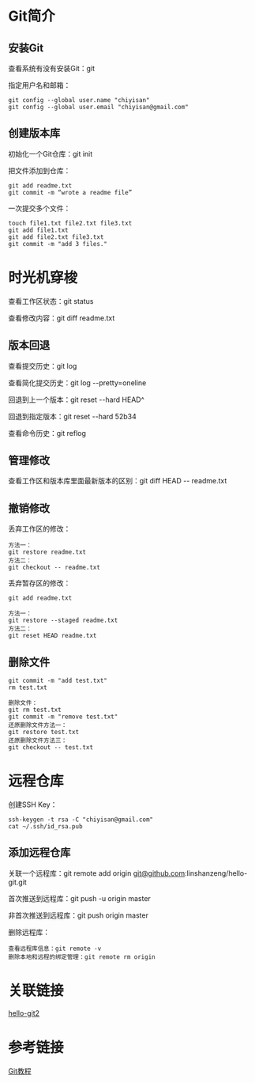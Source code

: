 # Git简介

## 安装Git

查看系统有没有安装Git：git

指定用户名和邮箱：

```text
git config --global user.name "chiyisan"
git config --global user.email "chiyisan@gmail.com"
```

## 创建版本库

初始化一个Git仓库：git init

把文件添加到仓库：

```text
git add readme.txt
git commit -m “wrote a readme file”
```

一次提交多个文件：

```text
touch file1.txt file2.txt file3.txt
git add file1.txt
git add file2.txt file3.txt
git commit -m "add 3 files."
```

# 时光机穿梭

查看工作区状态：git status

查看修改内容：git diff readme.txt

## 版本回退

查看提交历史：git log

查看简化提交历史：git log --pretty=oneline

回退到上一个版本：git reset --hard HEAD^

回退到指定版本：git reset --hard 52b34

查看命令历史：git reflog

## 管理修改

查看工作区和版本库里面最新版本的区别：git diff HEAD -- readme.txt

## 撤销修改

丢弃工作区的修改：

```text
方法一：
git restore readme.txt
方法二：
git checkout -- readme.txt
```

丢弃暂存区的修改：

```text
git add readme.txt

方法一：
git restore --staged readme.txt
方法二：
git reset HEAD readme.txt
```

## 删除文件

```text
git commit -m "add test.txt"
rm test.txt

删除文件：
git rm test.txt
git commit -m "remove test.txt"
还原删除文件方法一：
git restore test.txt
还原删除文件方法三：
git checkout -- test.txt
```

# 远程仓库

创建SSH Key：

```text
ssh-keygen -t rsa -C "chiyisan@gmail.com"
cat ~/.ssh/id_rsa.pub
```

## 添加远程仓库

关联一个远程库：git remote add origin git@github.com:linshanzeng/hello-git.git

首次推送到远程库：git push -u origin master

非首次推送到远程库：git push origin master

删除远程库：

```text
查看远程库信息：git remote -v
删除本地和远程的绑定管理：git remote rm origin
```

# 关联链接

[hello-git2](https://github.com/linshanzeng/hello-git2)

# 参考链接

[Git教程](https://www.liaoxuefeng.com/wiki/896043488029600/896067074338496)